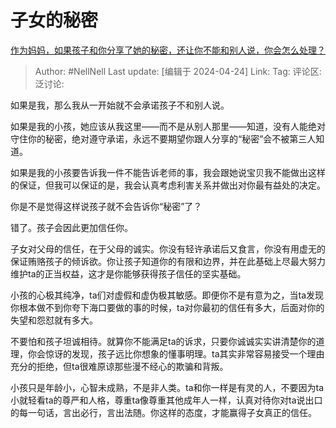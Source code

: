 # 子女的秘密
[作为妈妈，如果孩子和你分享了她的秘密，还让你不能和别人说，你会怎么处理？](https://www.zhihu.com/question/652752119/answer/3476825369)

> Author: #NellNell
> Last update: [编辑于 2024-04-24]
> Link:
> Tag: 
> 评论区:
> 泛讨论:

如果是我，那么我从一开始就不会承诺孩子不和别人说。

如果是我的小孩，她应该从我这里——而不是从别人那里——知道，没有人能绝对守住你的秘密，绝对遵守承诺，永远不要期望你跟人分享的“秘密”会不被第三人知道。

如果是我的小孩要告诉我一件不能告诉老师的事，我会跟她说宝贝我不能做出这样的保证，但我可以保证的是，我会认真考虑利害关系并做出对你最有益处的决定。

你是不是觉得这样说孩子就不会告诉你“秘密”了？

错了。孩子会因此更加信任你。

子女对父母的信任，在于父母的诚实。你没有轻许承诺后又食言，你没有用虚无的保证贿赂孩子的倾诉欲。你让孩子知道你的有限和边界，并在此基础上尽最大努力维护ta的正当权益，这才是你能够获得孩子信任的坚实基础。

小孩的心极其纯净，ta们对虚假和虚伪极其敏感。即便你不是有意为之，当ta发现你根本做不到你夸下海口要做的事的时候，ta对你最初的信任有多大，后面对你的失望和怨怼就有多大。

不要怕和孩子坦诚相待。就算你不能满足ta的诉求，只要你诚诚实实讲清楚你的道理，你会惊讶的发现，孩子远比你想象的懂事明理。ta其实非常容易接受一个理由充分的拒绝，但ta很难原谅那些漫不经心的欺骗和背叛。

小孩只是年龄小，心智未成熟，不是非人类。ta和你一样是有灵的人，不要因为ta小就轻看ta的尊严和人格，尊重ta像尊重其他成年人一样，认真对待你对ta说出口的每一句话，言出必行，言出法随。你这样的态度，才能赢得子女真正的信任。